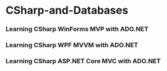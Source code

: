 # CSharp-and-Databases
### Learning CSharp WinForms MVP with ADO.NET
### Learning CSharp WPF MVVM with ADO.NET
### Learning CSharp ASP.NET Core MVC with ADO.NET
